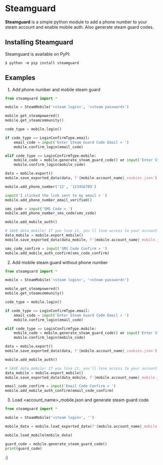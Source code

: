 # Steamguard

**Steamguard** is a simple python module to add a phone number to your steam account and enable mobile auth. Also generate steam guard codes.

## Installing Steamguard

Steamguard is available on PyPI:

```console
$ python -m pip install steamguard
```

## Examples

1. Add phone number and mobile steam guard

```python
from steamguard import *

mobile = SteamMobile('<steam login>', '<steam password>')

mobile.get_steampowered()
mobile.get_steamcommunity()

code_type = mobile.login()

if code_type == LoginConfirmType.email:
    email_code = input('Enter Steam Guard Code Email > ')
    mobile.confirm_login(email_code)

elif code_type == LoginConfirmType.mobile:
    mobile_code = mobile.generate_steam_guard_code() or input('Enter Steam Guard Code Mobile > ')
    mobile.confirm_login(mobile_code)

data = mobile.export()
mobile.save_exported_data(data, f'{mobile.account_name}_cookies.json')

mobile.add_phone_number('12', '123456789')

input('I clicked the link sent to my email > ')
mobile.add_phone_number_email_verified()

sms_code = input('SMS Code > ')
mobile.add_phone_number_sms_code(sms_code)

mobile.add_mobile_auth()

# SAVE data_mobile! If you lose it, you'll lose access to your account!
data_mobile = mobile.export_mobile()
mobile.save_exported_data(data_mobile, f'{mobile.account_name}_mobile.json')

sms_code_confirm = input('SMS Code Confirm > ')
mobile.add_mobile_auth_confirm(sms_code_confirm)
```

2. Add mobile steam guard without phone number

```python
from steamguard import *

mobile = SteamMobile('<steam login>', '<steam password>')

mobile.get_steampowered()
mobile.get_steamcommunity()

code_type = mobile.login()

if code_type == LoginConfirmType.email:
    email_code = input('Enter Steam Guard Code Email > ')
    mobile.confirm_login(email_code)

elif code_type == LoginConfirmType.mobile:
    mobile_code = mobile.generate_steam_guard_code() or input('Enter Steam Guard Code Mobile > ')
    mobile.confirm_login(mobile_code)

data = mobile.export()
mobile.save_exported_data(data, f'{mobile.account_name}_cookies.json')

mobile.add_mobile_auth()

# SAVE data_mobile! If you lose it, you'll lose access to your account!
data_mobile = mobile.export_mobile()
mobile.save_exported_data(data_mobile, f'{mobile.account_name}_mobile.json')

email_code_confirm = input('Email Code Confirm > ')
mobile.add_mobile_auth_confirm(email_code_confirm)
```

3. Load <account_name>_mobile.json and generate steam guard code

```python
from steamguard import *

mobile = SteamMobile('<steam login>', '')

mobile_data = mobile.load_exported_data(f'{mobile.account_name}_mobile.json')

mobile.load_mobile(mobile_data)

guard_code = mobile.generate_steam_guard_code()
print(guard_code)
```

:)